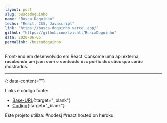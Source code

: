 ```yaml
---
layout: post
slug: buscadoguinho
name: "Busca Doguinho"
techs: "React, CSS, Javascript"
link: "https://busca-doguinho.vercel.app/"
github: "https://github.com/izichtl/BuscaDoguinho"
data: 2020-06-05
permalink: /buscadoguinho
---
```


Front-end em desenvolvido em React. Consome uma api externa, recebendo um json com o conteúdo dos perfis dos cães que serão mostrados.

---
{: data-content=""}

Links e código fonte:
- [Base-URL](https://busca-doguinho.vercel.app/){:target="_blank"}
- [Código](https://github.com/izichtl/BuscaDoguinho){:target="_blank"}

Este projeto utiliza: #nodesj #react hosted on heroku.



